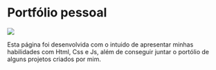 # Portfólio pessoal 
<img src="https://i.imgur.com/oMao2nu.png"></img>

Esta página foi desenvolvida com o intuido de apresentar minhas habilidades com Html, Css e Js, além de conseguir juntar o portólio de alguns projetos criados por mim.
